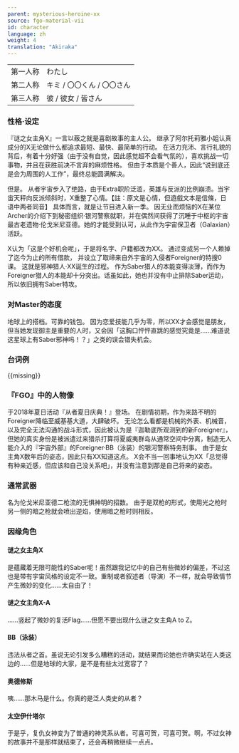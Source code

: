```yaml
---
parent: mysterious-heroine-xx
source: fgo-material-vii
id: character
language: zh
weight: 4
translation: "Akiraka"
---
```


<table>
  <tr><td>第一人称</td><td>わたし</td></tr>
  <tr><td>第二人称</td><td>キミ / 〇〇くん / 〇〇さん</td></tr>
  <tr><td>第三人称</td><td>彼 / 彼女 / 皆さん</td></tr>
</table>

### 性格·设定

『谜之女主角X』一言以蔽之就是喜剧故事的主人公。
继承了阿尔托莉雅小姐认真成分的X无论做什么都追求最短、最快、最简单的行动。
在活力充沛、言行礼貌的背后，有着十分好强（由于没有自觉，因此感觉超不会看气氛的），喜欢挑战一切事物，并且在获胜前决不言弃的麻烦性格。
但由于本质是个善人，因此“说到底还是会为周围的人工作”，最终总能圆满解决。

但是。
从者宇宙步入了绝路，由于Extra职阶泛滥，英雄与反派的比例崩溃。当宇宙天秤向反派倾斜时，X重整了心情。【註：原文是心情，但遊戲文本是信條，日语中两者同音】
具体而言，就是让节目进入新一季。
因无业而烦恼的X在某位Archer的介绍下到秘密组织·银河警察就职，并在偶然间获得了沉睡于中枢的宇宙最古老遗物·伦戈米尼亚德。她的才能受到认可，从此作为宇宙保卫者（Galaxian）活跃。

X认为「这是个好机会呢」，于是将名字、户籍都改为XX。
通过变成另一个人赖掉了迄今为止的所有借款，
并设立了取缔来自外宇宙的入侵者Foreigner的特搜0课。
这就是邪神猎人·XX诞生的过程。
作为Saber猎人的本能变得淡薄，而作为Foreigner猎人的本能却十分突出。话虽如此，她也并没有中止排除Saber运动，所以依旧拥有Saber特攻。

### 对Master的态度

地球上的搭档。可靠的钱包。
因为恋爱技能几乎为零，所以XX才会感觉是朋友，但当她发现御主是重要的人时，又会因「这胸口怦怦直跳的感觉究竟是……难道说这星球上有Saber邪神吗！？」之类的误会错失机会。

### 台词例

{{missing}}

### 『FGO』中的人物像

于2018年夏日活动『从者夏日庆典！』登场。
在剧情初期，作为来路不明的Foreigner降临至威基基大道，大肆破坏。
无论怎么看都是机械的外表、机械音，以及完全无法沟通的战斗形式，因此被认为是『迦勒底所观测到的新Foreigner』，但她的真实身份是被派遣过来猎杀打算将夏威夷群岛从通常空间中分离，制造无人能介入的『宇宙外部』的Foreigner·BB（泳装）的银河警察特务刑事。
由于是女主角X数年后的姿态，因此只有XX知道这点。
X会不当一回事地认为XX「总觉得有种亲近感，但应该和自己没关系吧」，并没有注意到那是自己将来的姿态。

### 通常武器

名为伦戈米尼亚德二枪流的无惧神明的招数。
由于是双枪的形式，使用光之枪时另一侧的暗之枪就会喷出逆焰，使用暗之枪时则相反。

### 因缘角色

#### 谜之女主角X

是蕴藏着无限可能性的Saber呢！虽然跟我记忆中的自己有些微妙的偏差，不过这也是带有宇宙风格的设定不一致。重制或者叙述者（导演）不一样，就会导致情节产生微妙的变化……太自由了！

#### 谜之女主角X-A

……竖起了微妙的复活Flag……但愿不要出现什么谜之女主角A to Z。

#### BB（泳装）

违法从者之首。虽说无论引发多么糟糕的活动，就结果而论她也许确实站在人类这边的……但是地球的大家，是不是有些太过宽容了？

#### 奥德修斯

咦……那木马是什么。你真的是泛人类史的从者？

#### 太空伊什塔尔

于是乎，复仇女神变为了普通的神灵系从者。可喜可贺，可喜可贺。啊，不过女神的故事并不是那样就结束了，还会再稍微继续一点点。
